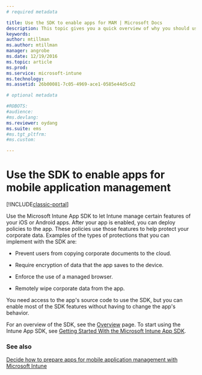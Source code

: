 ```yaml
---
# required metadata

title: Use the SDK to enable apps for MAM | Microsoft Docs
description: This topic gives you a quick overview of why you should use the Intune App SDK.
keywords:
author: mtillman
ms.author: mtillman
manager: angrobe
ms.date: 12/19/2016
ms.topic: article
ms.prod:
ms.service: microsoft-intune
ms.technology:
ms.assetid: 26b00081-7c05-4969-ace1-0585e44d5cd2

# optional metadata

#ROBOTS:
#audience:
#ms.devlang:
ms.reviewer: oydang
ms.suite: ems
#ms.tgt_pltfrm:
#ms.custom:

---
```


# Use the SDK to enable apps for mobile application management

[!INCLUDE[classic-portal](../includes/classic-portal.md)]

Use the Microsoft Intune App SDK to let Intune manage certain features of your iOS or Android apps. After your app is enabled, you can deploy policies to the app. These policies use those features to help protect your corporate data. Examples of the types of protections that you can implement with the SDK are:

-   Prevent users from copying corporate documents to the cloud.

-   Require encryption of data that the app saves to the device.

-   Enforce the use of a managed browser.

-   Remotely wipe corporate data from the app.

You need access to the app's source code to use the SDK, but you can enable most of the SDK features without having to change the app's behavior.

For an overview of the SDK, see the [Overview](/intune/develop/intune-app-sdk) page. To start using the Intune App SDK, see [Getting Started With the Microsoft Intune App SDK](/intune/develop/intune-app-sdk-get-started).

### See also
[Decide how to prepare apps for mobile application management with Microsoft Intune](decide-how-to-prepare-apps-for-mobile-application-management-with-microsoft-intune.md)
